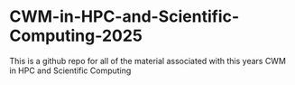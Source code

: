 # CWM-in-HPC-and-Scientific-Computing-2025
This is a github repo for all of the material associated with this years CWM in HPC and Scientific Computing
